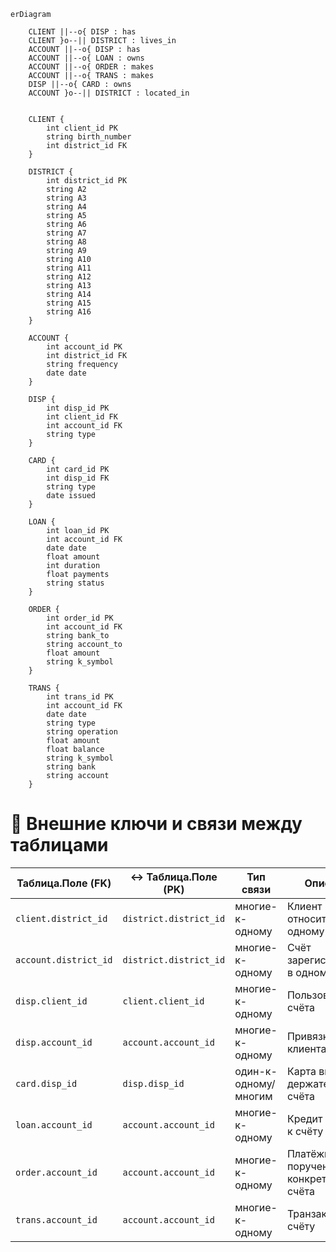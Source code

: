 ```mermaid
erDiagram

    CLIENT ||--o{ DISP : has
    CLIENT }o--|| DISTRICT : lives_in
    ACCOUNT ||--o{ DISP : has
    ACCOUNT ||--o{ LOAN : owns
    ACCOUNT ||--o{ ORDER : makes
    ACCOUNT ||--o{ TRANS : makes
    DISP ||--o{ CARD : owns
    ACCOUNT }o--|| DISTRICT : located_in


    CLIENT {
        int client_id PK
        string birth_number
        int district_id FK
    }

    DISTRICT {
        int district_id PK
        string A2
        string A3
        string A4
        string A5
        string A6
        string A7
        string A8
        string A9
        string A10
        string A11
        string A12
        string A13
        string A14
        string A15
        string A16
    }

    ACCOUNT {
        int account_id PK
        int district_id FK
        string frequency
        date date
    }

    DISP {
        int disp_id PK
        int client_id FK
        int account_id FK
        string type
    }

    CARD {
        int card_id PK
        int disp_id FK
        string type
        date issued
    }

    LOAN {
        int loan_id PK
        int account_id FK
        date date
        float amount
        int duration
        float payments
        string status
    }

    ORDER {
        int order_id PK
        int account_id FK
        string bank_to
        string account_to
        float amount
        string k_symbol
    }

    TRANS {
        int trans_id PK
        int account_id FK
        date date
        string type
        string operation
        float amount
        float balance
        string k_symbol
        string bank
        string account
    }
```

# 🔗 Внешние ключи и связи между таблицами

| Таблица.Поле (FK)       | ↔ Таблица.Поле (PK)         | Тип связи           | Описание                                  |
|-------------------------|-----------------------------|---------------------|-------------------------------------------|
| `client.district_id`    | `district.district_id`      | многие-к-одному     | Клиент относится к одному району          |
| `account.district_id`   | `district.district_id`      | многие-к-одному     | Счёт зарегистрирован в одном районе       |
| `disp.client_id`        | `client.client_id`          | многие-к-одному     | Пользователь счёта                        |
| `disp.account_id`       | `account.account_id`        | многие-к-одному     | Привязка клиента к счёту                  |
| `card.disp_id`          | `disp.disp_id`              | один-к-одному/многим| Карта выдана держателю счёта              |
| `loan.account_id`       | `account.account_id`        | многие-к-одному     | Кредит привязан к счёту                   |
| `order.account_id`      | `account.account_id`        | многие-к-одному     | Платёжное поручение с конкретного счёта   |
| `trans.account_id`      | `account.account_id`        | многие-к-одному     | Транзакции по счёту                       |

